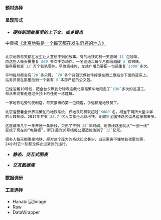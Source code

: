 #### 题材选择

#### 呈现形式
 
- **_硬核新闻故事里的上下文、或关键点_**

中青报[《北京地铁是一个每天都在发生奇迹的地方》](https://mp.weixin.qq.com/s?__biz=MzA3NTc2NDY5MA==&mid=2653041384&idx=1&sn=71762c9c8eb0644ef9116033c40d6d3c&chksm=84bd1455b3ca9d43916e2285454d61799ee480d0e16eeb8319d7c154f09ffe737e9bdd5df49d&mpshare=1&scene=1&srcid=&pass_ticket=fKUfGHgeEKtpamITIOiVGm2Ildeihe6XLUB7%2FJSuNQPK61%2BM4XJHcjkTCqkjmkW6#rd)

```markdown

北京地铁每天都在发生让人意想不到的故事。有的地铁司机一天要喝`11`包咖啡，
而这些人每天要重复`960`多次手势动作。一名巡道工每个月都会磨破`5`双棉袜，
每年要检查`12`万个铁轨零件。早晚高峰时，车站广播员要把一句话重复`1800`多次。

平均每月都会有`20`多只鞋，`70`多个背包玩偶挂件掉落在西二旗站台下面的道床上。
站务员曾在那里捡到一个装有`5`本房产证的公文包。

已经沿着10号线，把金台夕照到分钟寺这截北京最繁华地段走了`630`多次的巡道工，
却从来没有走进过头顶上的任何一栋建筑。

一家地铁站旁的便利店，每天接待的第一位顾客，永远都是地铁员工。

北京运营着全世界最繁忙的地铁系统，仅地铁司机就超过`6000`名，相当于两所大型中学
的人数规模。2017年共有`38.7`亿人次乘坐北京地铁，比同年全国铁路客运总运量都要多。

这座城市几乎一年开通一条新线，只用了不到`15`年时间，地铁线路图就从“一圈一线”
变成了现在的“电路板”，新开通的16号线每公里造价达到了`12`亿元。

很多人每天都乘坐地铁，却对这个庞大的系统知之甚少，白天乘客不懂地铁夜里的黑，
24小时它一刻都没停止过紧张的运行。

```
 

- **_静态、交互式图表_**


- **_交互数据库_**


 
 
#### 数据调研

#### 工具选择

- Hanabi
 ![Image](https://haoyuns.github.io/hanabi.png)
- Raw
- DataWrapper
